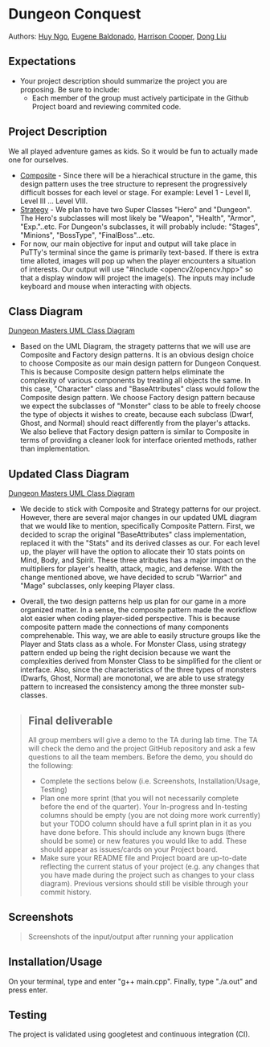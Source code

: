 # Dungeon Conquest
 Authors: [Huy Ngo](https://github.com/Tentorfield),
 [Eugene Baldonado](https://github.com/EugeneBaldonado), 
 [Harrison Cooper](https://github.com/Harry64C),
 [Dong Liu](https://github.com/Dliu117)
 
 ## Expectations
 * Your project description should summarize the project you are proposing. Be sure to include:
   * Each member of the group must actively participate in the Github Project board and reviewing commited code.

## Project Description
 We all played adventure games as kids. So it would be fun to actually made one for ourselves. 
* [Composite](https://www.tutorialspoint.com/design_pattern/composite_pattern.htm) - Since there will be a hierachical structure in the game, this design pattern uses the tree structure to represent the progressively difficult bosses for each level or stage. For example: Level 1 - Level II, Level III ... Level VIII. 
* [Strategy](https://www.tutorialspoint.com/design_pattern/factory_pattern.htm) - We plan to have two Super Classes "Hero" and "Dungeon". The Hero's subclasses will most likely be "Weapon", "Health", "Armor", "Exp."..etc. For Dungeon's subclasses, it will probably include: "Stages", "Minions", "BossType", "FinalBoss"...etc.   
* For now, our main objective for input and output will take place in PuTTy's terminal since the game is primarily text-based. If there is extra time alloted, images will pop up when the player encounters a situation of interests. Our output will use "#include <opencv2/opencv.hpp>" so that a display window will project the image(s). The inputs may include keyboard and mouse when interacting with objects. 

## Class Diagram
[Dungeon Masters UML Class Diagram](https://lucid.app/documents/embeddedchart/f6655ad8-9027-43a4-b3ce-36ae92e1ef74)
* Based on the UML Diagram, the stragety patterns that we will use are Composite and Factory design patterns. It is an obvious design choice to choose Composite as our main design pattern for Dungeon Conquest. This is because Composite design pattern helps eliminate the complexity of various components by treating all objects the same. In this case, "Character" class and "BaseAttributes" class would follow the Composite design pattern. We choose Factory design pattern because we expect the subclasses of "Monster" class to be able to freely choose the type of objects it wishes to create, because each subclass (Dwarf, Ghost, and Normal) should react differently from the player's attacks. We also believe that Factory design pattern is similar to Composite in terms of providing a cleaner look for interface oriented methods, rather than implementation. 

## Updated Class Diagram
[Dungeon Masters UML Class Diagram](https://lucid.app/documents/embeddedchart/f6655ad8-9027-43a4-b3ce-36ae92e1ef74)

* We decide to stick with Composite and Strategy patterns for our project. However, there are several major changes in our updated UML diagram that we would like to mention, specifically Composite Pattern. First, we decided to scrap the original "BaseAttributes" class implementation, replaced it with the "Stats" and its derived classes as our. For each level up, the player will have the option to allocate their 10 stats points on Mind, Body, and Spirit. These three atributes has a major impact on the multipliers for player's health, attack, magic, and defense. With the change mentioned above, we have decided to scrub "Warrior" and "Mage" subclasses, only keeping Player class.

* Overall, the two design patterns help us plan for our game in a more organized matter. In a sense, the composite pattern made the workflow alot easier when coding player-sided perspective. This is because composite pattern made the connections of many components comprehenable. This way, we are able to easily structure groups like the Player and Stats class as a whole. For Monster Class, using strategy pattern ended up being the right decision because we want the complexities derived from Monster Class to be simplified for the client or interface. Also, since the characteristics of the three types of monsters (Dwarfs, Ghost, Normal) are monotonal, we are able to use strategy pattern to increased the consistency among the three monster sub-classes.   

 > ## Final deliverable
 > All group members will give a demo to the TA during lab time. The TA will check the demo and the project GitHub repository and ask a few questions to all the team members. 
 > Before the demo, you should do the following:
 > * Complete the sections below (i.e. Screenshots, Installation/Usage, Testing)
 > * Plan one more sprint (that you will not necessarily complete before the end of the quarter). Your In-progress and In-testing columns should be empty (you are not doing more work currently) but your TODO column should have a full sprint plan in it as you have done before. This should include any known bugs (there should be some) or new features you would like to add. These should appear as issues/cards on your Project board.
 > * Make sure your README file and Project board are up-to-date reflecting the current status of your project (e.g. any changes that you have made during the project such as changes to your class diagram). Previous versions should still be visible through your commit history. 
 
 ## Screenshots
 > Screenshots of the input/output after running your application
 ## Installation/Usage
On your terminal, type and enter "g++ main.cpp". Finally, type "./a.out" and press enter.
 ## Testing
The project is validated using googletest and continuous integration (CI). 
 
